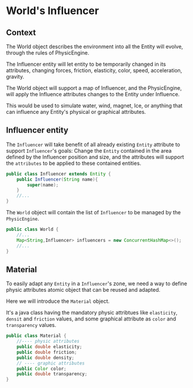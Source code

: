 # World's Influencer

## Context

The World object describes the environment into all the Entity will evolve, through the rules of PhysicEngine.

The Influencer entity will let entity to be temporarily changed in its attributes, changing forces, friction,
elasticity, color, speed, acceleration, gravity.

The World object will support a map of Influencer, and the PhysicEngine, will apply the Influence attributes changes to
the Entity under Influence.

This would be used to simulate water, wind, magnet, Ice, or anything that can influence any Entity's physical or
graphical attributes.

## Influencer entity

The `Influencer` will take benefit of all already existing `Entity` attribute to support `Influencer`'s goals:
Change the `Entity` contained in the area defined by the Influencer position and size, and the attributes will support
the `attributes` to be applied to these contained entities.

```java 
public class Influencer extends Entity {
    public Influencer(String name){
        super(name);
    }
    //...
}
```

The `World` object will contain the list of `Influencer` to be managed by the `PhysicEngine`.

```java 
public class World {
    //...
    Map<String,Influencer> influencers = new ConcurrentHashMap<>();
    //...
}
```

## Material

To easily adapt any `Entity` in a `Influencer`'s zone, we need a way to define physic attributes atomic object that can
be reused and adapted.

Here we will introduce the `Material` object.

It's a java class having the mandatory physic attribtues like `elasticity`, `densit` and `friction` values, and some
graphical attribute as `color` and `transparency` values.

```java
public class Material {
    //---- physic attributes
    public double elasticity;
    public double friction;
    public double density;
    // ---- graphic attributes
    public Color color;
    public double transparency;
}
```